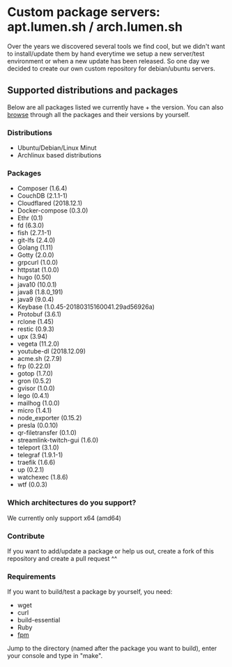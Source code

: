 # Custom package servers: apt.lumen.sh / arch.lumen.sh

Over the years we discovered several tools we find cool, but we didn't want to install/update them by hand everytime we setup a new server/test environment or when a new update has been released. So one 
day we decided to create our own custom repository for debian/ubuntu servers.

## Supported distributions and packages
Below are all packages listed we currently have + the version. You can also [browse](https://apt.lumen.sh/pool/stable/binary-amd64/) through all the packages and their versions by yourself.

### Distributions
* Ubuntu/Debian/Linux Minut
* Archlinux based distributions

### Packages

* Composer (1.6.4)
* CouchDB (2.1.1-1)
* Cloudflared (2018.12.1)
* Docker-compose (0.3.0)
* Ethr (0.1)
* fd (6.3.0)
* fish (2.7.1-1)
* git-lfs (2.4.0)
* Golang (1.11)
* Gotty (2.0.0)
* grpcurl (1.0.0)
* httpstat (1.0.0)
* hugo (0.50)
* java10 (10.0.1)
* java8 (1.8.0_191)
* java9 (9.0.4)
* Keybase (1.0.45-20180315160041.29ad56926a)
* Protobuf (3.6.1)
* rclone (1.45)
* restic (0.9.3)
* upx (3.94)
* vegeta (11.2.0)
* youtube-dl (2018.12.09)
* acme.sh (2.7.9)
* frp (0.22.0)
* gotop (1.7.0)
* gron (0.5.2)
* gvisor (1.0.0)
* lego (0.4.1)
* mailhog (1.0.0)
* micro (1.4.1)
* node_exporter (0.15.2)
* presla (0.0.10)
* qr-filetransfer (0.1.0)
* streamlink-twitch-gui (1.6.0)
* teleport (3.1.0)
* telegraf (1.9.1-1)
* traefik (1.6.6)
* up (0.2.1)
* watchexec (1.8.6)
* wtf (0.0.3)

### Which architectures do you support?
We currently only support x64 (amd64)

### Contribute
If you want to add/update a package or help us out, create a fork of this repository and create a pull request ^^

### Requirements

If you want to build/test a package by yourself, you need:
 * wget
 * curl
 * build-essential
 * Ruby
 * [fpm](https://fpm.readthedocs.io/en/latest/)

Jump to the directory (named after the package you want to build), enter your console and type in "make".

